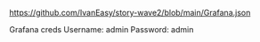 https://github.com/IvanEasy/story-wave2/blob/main/Grafana.json

Grafana creds
Username: admin
Password: admin